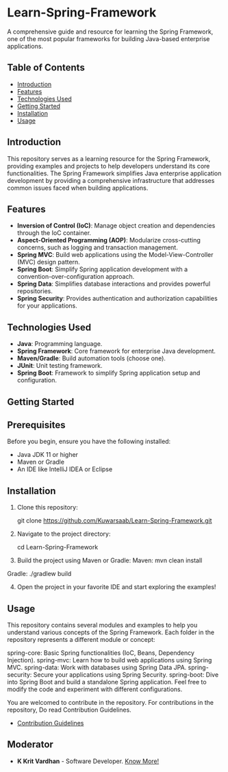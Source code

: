 # Learn-Spring-Framework

A comprehensive guide and resource for learning the Spring Framework, one of the most popular frameworks for building Java-based enterprise applications.

## Table of Contents

- [Introduction](#introduction)
- [Features](#features)
- [Technologies Used](#technologies-used)
- [Getting Started](#getting-started)
- [Installation](#installation)
- [Usage](#usage)

## Introduction

This repository serves as a learning resource for the Spring Framework, providing examples and projects to help developers understand its core functionalities. The Spring Framework simplifies Java enterprise application development by providing a comprehensive infrastructure that addresses common issues faced when building applications.

## Features

- **Inversion of Control (IoC)**: Manage object creation and dependencies through the IoC container.
- **Aspect-Oriented Programming (AOP)**: Modularize cross-cutting concerns, such as logging and transaction management.
- **Spring MVC**: Build web applications using the Model-View-Controller (MVC) design pattern.
- **Spring Boot**: Simplify Spring application development with a convention-over-configuration approach.
- **Spring Data**: Simplifies database interactions and provides powerful repositories.
- **Spring Security**: Provides authentication and authorization capabilities for your applications.

## Technologies Used

- **Java**: Programming language.
- **Spring Framework**: Core framework for enterprise Java development.
- **Maven/Gradle**: Build automation tools (choose one).
- **JUnit**: Unit testing framework.
- **Spring Boot**: Framework to simplify Spring application setup and configuration.

## Getting Started

## Prerequisites

Before you begin, ensure you have the following installed:

- Java JDK 11 or higher
- Maven or Gradle
- An IDE like IntelliJ IDEA or Eclipse

## Installation

1. Clone this repository:
  
   git clone https://github.com/Kuwarsaab/Learn-Spring-Framework.git

2. Navigate to the project directory:

    cd Learn-Spring-Framework
   
3. Build the project using Maven or Gradle:
  Maven:
    mvn clean install
   
  Gradle:
    ./gradlew build

4. Open the project in your favorite IDE and start exploring the examples!

## Usage

This repository contains several modules and examples to help you understand various concepts of the Spring Framework. Each folder in the repository represents a different module or concept:

spring-core: Basic Spring functionalities (IoC, Beans, Dependency Injection).
spring-mvc: Learn how to build web applications using Spring MVC.
spring-data: Work with databases using Spring Data JPA.
spring-security: Secure your applications using Spring Security.
spring-boot: Dive into Spring Boot and build a standalone Spring application.
Feel free to modify the code and experiment with different configurations.

You are welcomed to contribute in the repository. For contributions in the repository, Do read Contribution Guidelines.

- [Contribution Guidelines](https://github.com/Kuwarsaab/Learn-Spring-Framework/blob/master/CONTRIBUTING.md)


## Moderator

* **K Krit Vardhan** - Software Developer.   [Know More!](https://github.com/Kuwarsaab)
